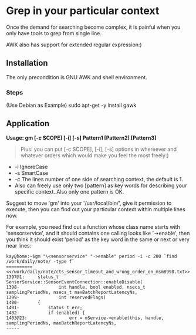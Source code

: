 # Grep in your particular context
Once the demand for searching become complex, it is painful when you only have tools to grep from single line.

AWK also has support for extended regular expression:)

## Installation
The only precondition is GNU AWK and shell environment.

### Steps
(Use Debian as Example)
sudo apt-get -y install gawk

## Application
**Usage: gm [-c SCOPE] [-i] [-s] Pattern1 [Pattern2] [Pattern3]**
> Plus: you can put [-c SCOPE], [-i], [-s] options in whereever and whatever orders which would make you feel the most freely:)
- -i IgnoreCase
- -s SmartCase
- -c The lines number of one side of searching context, the default is 1.
- Also can freely use only two [pattern] as key words for describing your specific context. Also only one pattern is OK.

Suggest to move 'gm' into your '/usr/local/bin/', give it permission to execute, then you can find out your particular context within multiple lines now.

For example, you need find out a function whose class name starts with 'sensorservice', and it should contains one calling looks like '->enable', then you think it should exist 'period' as the key word in the same or next or very near lines:
```
kay@home:~$gm "\<sensorservice" "->enable" period -i -c 200 `find /work/daily/note/ -type f`
==========
<</work/daily/note/cts_sensor_timeout_and_wrong_order_on_msm8998.txt>>
1397@1:		status_t SensorService::SensorEventConnection::enableDisable(
1398-		        int handle, bool enabled, nsecs_t samplingPeriodNs, nsecs_t maxBatchReportLatencyNs,
1399-		        int reservedFlags)
1400-		{
1401-		    status_t err;
1402-		    if (enabled) {
1403@23:		        err = mService->enable(this, handle, samplingPeriodNs, maxBatchReportLatencyNs,
-----

```
